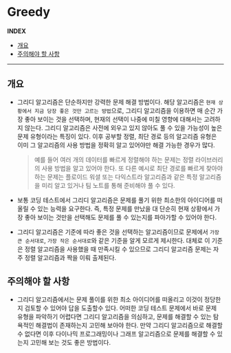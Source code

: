 # Greedy

**INDEX**
- [개요](#개요)
- [주의해야 할 사항](#주의해야-할-사항)
---

## 개요

- 그리디 알고리즘은 단순하지만 강력한 문제 해결 방법이다. 해당 알고리즘은 `현재 상황에서 지금 당장 좋은 것만 고르는 방법`으로, 그리디 알고리즘을 이용하면 매 순간 가장 좋아 보이는 것을 선택하며, 현재의 선택이 나중에 미칠 영향에 대해서는 고려하지 않는다. 그리디 알고리즘은 사전에 외우고 있지 않아도 풀 수 있을 가능성이 높은 문제 유형이라는 특징이 있다. 이후 공부할 정렬, 최단 경로 등의 알고리즘 유형은 이미 그 알고리즘의 사용 방법을 정확히 알고 있어야만 해결 가능한 경우가 많다.

    > 예를 들어 여러 개의 데이터를 빠르게 정렬해야 하는 문제는 정렬 라이브러리의 사용 방법을 알고 있어야 한다. 또 다른 예시로 최단 경로를 빠르게 찾아야 하는 문제는 플로이드 워셜 또는 다익스트라 알고리즘과 같은 특정 알고리즘을 미리 알고 있거나 팀 노트를 통해 준비해야 풀 수 있다. 

- 보통 코딩 테스트에서 그리디 알고리즘은 문제를 풀기 위한 최소한의 아이디어를 떠올릴 수 있는 능력을 요구한다. 즉, 특정 문제를 만났을 대 단순히 현재 상황에서 가장 좋아 보이는 것만을 선택해도 문제를 풀 수 있는지를 파아가할 수 있어야 한다.

- 그리디 알고리즘은 기준에 따라 좋은 것을 선택하는 알고리즘이므로 문제에서 `가장 큰 순서대로`, `가장 작은 순서대로`와 같은 기준을 알게 모르게 제시한다. 대체로 이 기준은 정렬 알고리즘을 사용했을 때 만족시킬 수 있으므로 그리디 알고리즘 문제는 자주 정렬 알고리즘과 짝을 이뤄 출제된다.

## 주의해야 할 사항

- 그리디 알고리즘에서는 문제 풀이를 위한 최소 아이디어를 떠올리고 이것이 정당한지 검토할 수 있어야 답을 도출할수 있다. 어떠한 코딩 테스트 문제에서 바로 문제 유형을 파악하기 어렵다면 그리디 알고리즘을 의심하고, 문제를 해결할 수 있는 탐욕적인 해결법이 존재하는지 고민해 보아야 한다. 만약 그리디 알고리즘으로 해결할 수 없다면 이후 다이나믹 프로그래밍이나 그래프 알고리즘으로 문제를 해결할 수 있는지 고민해 보는 것도 좋은 방법이다.
